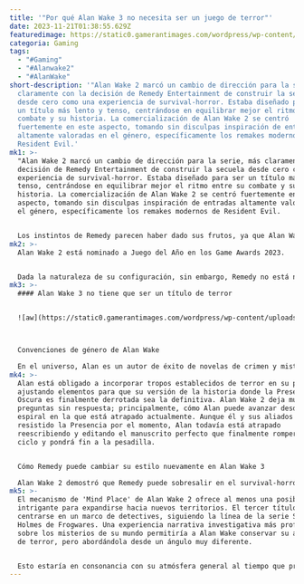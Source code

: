 ```yaml
---
title: '"Por qué Alan Wake 3 no necesita ser un juego de terror"'
date: 2023-11-21T01:38:55.629Z
featuredimage: https://static0.gamerantimages.com/wordpress/wp-content/uploads/2023/11/alan-wake-2-closeup-on-alan.jpg?q=50&fit=contain&w=1140&h=&dpr=1.5
categoria: Gaming
tags:
  - "#Gaming"
  - "#Alanwake2"
  - "#AlanWake"
short-description: '"Alan Wake 2 marcó un cambio de dirección para la serie, más
  claramente con la decisión de Remedy Entertainment de construir la secuela
  desde cero como una experiencia de survival-horror. Estaba diseñado para ser
  un título más lento y tenso, centrándose en equilibrar mejor el ritmo entre su
  combate y su historia. La comercialización de Alan Wake 2 se centró
  fuertemente en este aspecto, tomando sin disculpas inspiración de entradas
  altamente valoradas en el género, específicamente los remakes modernos de
  Resident Evil.'
mk1: >-
  "Alan Wake 2 marcó un cambio de dirección para la serie, más claramente con la
  decisión de Remedy Entertainment de construir la secuela desde cero como una
  experiencia de survival-horror. Estaba diseñado para ser un título más lento y
  tenso, centrándose en equilibrar mejor el ritmo entre su combate y su
  historia. La comercialización de Alan Wake 2 se centró fuertemente en este
  aspecto, tomando sin disculpas inspiración de entradas altamente valoradas en
  el género, específicamente los remakes modernos de Resident Evil.


  Los instintos de Remedy parecen haber dado sus frutos, ya que Alan Wake 2 ha recibido elogios de fanáticos y críticos desde su lanzamiento en octubre. Y gran parte de eso se centra en cómo ha logrado la transición al survival-horror en comparación con el estilo de acción y aventuras del original de 2010.
mk2: >-
  Alan Wake 2 está nominado a Juego del Año en los Game Awards 2023.


  Dada la naturaleza de su configuración, sin embargo, Remedy no está necesariamente obligado a seguir por este camino. De hecho, podría ser sabio para el estudio cambiar de género nuevamente para sorprender a los fanáticos y mantener las cosas frescas en una tercera entrega aparente.
mk3: >-
  #### Alan Wake 3 no tiene que ser un título de terror


  ![aw](https://static0.gamerantimages.com/wordpress/wp-content/uploads/2023/11/alan-wake-2-come-home-walkthrough2.jpg?q=50&fit=crop&w=1500&dpr=1.5 "aw")



  Convenciones de género de Alan Wake

  En el universo, Alan es un autor de éxito de novelas de crimen y misterio. Cuando intenta escribir algo diferente, se ve manipulado por una entidad sobrenatural, la Presencia Oscura. Se da cuenta de que lo está obligando a producir una novela de terror que, debido a su influencia de otro mundo, comienza a hacerse realidad. Dentro de las limitaciones de la estructura de la historia, tanto Alan como la Presencia Oscura están obligados por ciertas reglas y deben conformarse con convenciones. La historia no puede cambiarse al azar, pero puede alterarse sutilmente con la cantidad adecuada de habilidad para lograr el resultado deseado.
mk4: >-
  Alan está obligado a incorporar tropos establecidos de terror en su plan,
  ajustando elementos para que su versión de la historia donde la Presencia
  Oscura es finalmente derrotada sea la definitiva. Alan Wake 2 deja muchas
  preguntas sin respuesta; principalmente, cómo Alan puede avanzar desde la
  espiral en la que está atrapado actualmente. Aunque él y sus aliados han
  resistido la Presencia por el momento, Alan todavía está atrapado
  reescribiendo y editando el manuscrito perfecto que finalmente romperá el
  ciclo y pondrá fin a la pesadilla.


  Cómo Remedy puede cambiar su estilo nuevamente en Alan Wake 3

  Alan Wake 2 demostró que Remedy puede sobresalir en el survival-horror. Debido a la naturaleza metafísica de su trama, la serie está posicionada de manera única para cambiar su curso sin interrumpir significativamente sus bases fundamentales. Similar al cambio entre los dos primeros juegos, el próximo capítulo de Alan Wake casi con seguridad mantendrá los mismos matices generales. Pero también tiene varias oportunidades para ramificarse en una variedad de otros géneros, especialmente en el área del diseño de juegos. Para Alan Wake 3, Remedy podría concebir la historia dentro de una variedad de enfoques, manteniendo al mismo tiempo los aspectos esenciales de su identidad.
mk5: >-
  El mecanismo de 'Mind Place' de Alan Wake 2 ofrece al menos una posibilidad
  intrigante para expandirse hacia nuevos territorios. El tercer título podría
  centrarse en un marco de detectives, siguiendo la línea de la serie Sherlock
  Holmes de Frogwares. Una experiencia narrativa investigativa más profunda
  sobre los misterios de su mundo permitiría a Alan Wake conservar su apariencia
  de terror, pero abordándola desde un ángulo muy diferente.


  Esto estaría en consonancia con su atmósfera general al tiempo que proporcionaría una perspectiva fresca en términos de jugabilidad. Remedy tiene muchas opciones a su disposición para cambiar de marcha y mezclar la fórmula para ofrecer un seguimiento satisfactorio, pero permaneciendo dentro del alcance de las raíces de Alan Wake y sin apartarse de su sensación fundamental."
---
```

